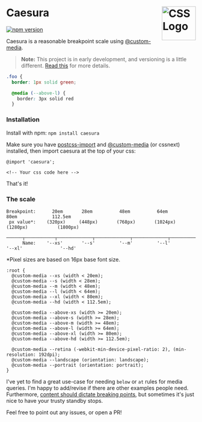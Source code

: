 # Caesura <img src="https://rawgit.com/jonathantneal/media-expressions-spec/gh-pages/css-logo.svg" alt="CSS Logo" width="90" height="90" align="right">

[![npm version](https://badge.fury.io/js/caesura.svg)](https://badge.fury.io/js/caesura)

Caesura is a reasonable breakpoint scale using [@custom-media](https://github.com/postcss/postcss-custom-media).
> **Note:** This project is in early development, and versioning is a little different. [Read this](http://markup.im/#q4_cRZ1Q) for more details.

```css
.foo {
  border: 1px solid green;

  @media (--above-l) {
    border: 3px solid red
  }
```

### Installation

Install with npm:
`npm install caesura`

Make sure you have [postcss-import](https://github.com/postcss/postcss-import) and [@custom-media](https://github.com/postcss/postcss-custom-media) (or cssnext) installed, then import caesura at the top of your css:

```
@import 'caesura';

<!-- Your css code here -->
```
That's it!

### The scale

```
Breakpoint:      20em       28em          48em          64em           80em             112.5em
 px value*:    (320px)     (448px)       (768px)       (1024px)      (1280px)           (1800px)
            ──────┬───────────┬─────────────┬─────────────┬─────────────┬──────────────────┬─────
      Name:    '--xs'       '--s'         '--m'         '--l'        '--xl'              '--hd'
```
*Pixel sizes are based on 16px base font size.

```
:root {                                 
  @custom-media --xs (width < 20em);
  @custom-media --s (width < 28em);
  @custom-media --m (width < 48em);
  @custom-media --l (width < 64em);
  @custom-media --xl (width < 80em);
  @custom-media --hd (width < 112.5em);

  @custom-media --above-xs (width >= 20em);
  @custom-media --above-s (width >= 28em);  
  @custom-media --above-m (width >= 48em);
  @custom-media --above-l (width >= 64em);
  @custom-media --above-xl (width >= 80em);
  @custom-media --above-hd (width >= 112.5em);

  @custom-media --retina (-webkit-min-device-pixel-ratio: 2), (min-resolution: 192dpi);
  @custom-media --landscape (orientation: landscape);
  @custom-media --portrait (orientation: portrait);  
}
```

I've yet to find a great use-case for needing `below` or `at` rules for media queries. I'm happy to add/revise if there are other examples people need. Furthermore, [content should dictate breaking points](https://github.com/jescalan/gps#breakpoints), but sometimes it's just nice to have your trusty standby stops.

Feel free to point out any issues, or open a PR!
